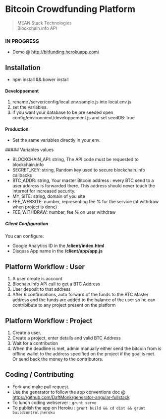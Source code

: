 Bitcoin Crowdfunding Platform
=============================

> MEAN Stack Technologies  
> Blockchain.info API


### IN PROGRESS
* Demo @ http://bitfunding.herokuapp.com/

## Installation 

* npm install && bower install 

#### Developpement

1. rename /server/config/local.env.sample.js into local.env.js
2. set the variables.
3. if you want your database to be pre seeded open config/environment/developpement.js and set seedDB: true

#### Production
* Set the same variables directly in your env.

##### Variables values
* BLOCKCHAIN_API: string, The API code must be requested to blockchain.info
* SECRET_KEY: string, Random key used to secure blockchain.info callbacks
* BTC_ADDR: string, Your master Bitcoin address : every BTC send to a user address is forwarded there. 
  This address should never touch the internet for increased security.
* MY_SITE: string, domain of you site
* FEE_WEBSITE: number, representing fee % for the service (at withdraw when project is done)
* FEE_WITHDRAW: number, fee % on user withdraw 

##### Client Configuration
You can configure:

* Google Analytics ID in the **/client/index.html**
* Disquss App name in the **/client/app/app.js**

## Platform Workflow : User
1. A user create is account
2. Blochain.info API call to get a BTC Address
3. User deposit to that address
4. After 6 confirmations, auto forward of the funds to the BTC Master address and the funds are added to the balance of the user so he can contribibute to any project present on the platform

## Platform Workflow : Project
1. Create a user.
2. Create a project, enter details and valid BTC Address
3. Wait for a contribution
4. When the deadline is met, admin manually either send the bitcoin from is offline wallet to the address specified on the project if the goal is met. Or send back the money to the contributors.


## Coding / Contributing

* Fork and make pull request.
* Use the generator to follow the app conventions doc @ https://github.com/DaftMonk/generator-angular-fullstack
* To lunch coding webserver : `grunt serve`
* To publish the app on Heroku : `grunt build && cd dist && grunt buildcontrol:heroku`


